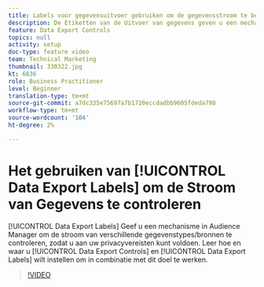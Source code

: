 ```yaml
---
title: Labels voor gegevensuitvoer gebruiken om de gegevensstroom te beheren
description: De Etiketten van de Uitvoer van gegevens geven u een mechanisme in Audience Manager om de stroom van verschillende gegevenstypes/bronnen te controleren, zodat u aan uw privacyvereisten kunt voldoen. Leer hoe en waar te om de Controles van de Uitvoer van Gegevens en de Etiketten van de Uitvoer van Gegevens te plaatsen, om aan dit doel gelijktijdig te werken.
feature: Data Export Controls
topics: null
activity: setup
doc-type: feature video
team: Technical Marketing
thumbnail: 330322.jpg
kt: 6836
role: Business Practitioner
level: Beginner
translation-type: tm+mt
source-git-commit: a7dc335e75697a7b1720eccdadbb9605fdeda798
workflow-type: tm+mt
source-wordcount: '104'
ht-degree: 2%

---
```



# Het gebruiken van [!UICONTROL Data Export Labels] om de Stroom van Gegevens te controleren

[!UICONTROL Data Export Labels] Geef u een mechanisme in Audience Manager om de stroom van verschillende gegevenstypes/bronnen te controleren, zodat u aan uw privacyvereisten kunt voldoen. Leer hoe en waar u [!UICONTROL Data Export Controls] en [!UICONTROL Data Export Labels] wilt instellen om in combinatie met dit doel te werken.

>[!VIDEO](https://video.tv.adobe.com/v/330322/?quality=12&learn=on)
